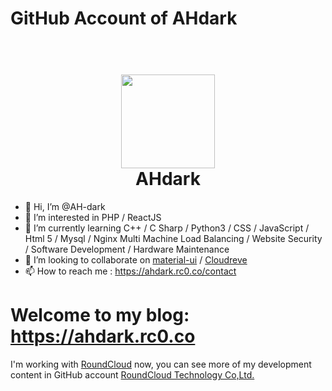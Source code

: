# GitHub Account of AHdark

<h1 align="center">
  <br>
  <a href="https://ahdark.rc0.co/" alt="logo" ><img src="https://cdn.jsdelivr.net/gh/AH-dark/AH-dark/Logo_AHdark-200-1000x1000px.png" width="150"/></a>
  <br>
  AHdark
  <br>
</h1>

- 👋 Hi, I’m @AH-dark
- 👀 I’m interested in PHP / ReactJS
- 🌱 I’m currently learning C++ / C Sharp / Python3 / CSS / JavaScript / Html 5 / Mysql / Nginx Multi Machine Load Balancing / Website Security / Software Development / Hardware Maintenance
- 💞️ I’m looking to collaborate on [material-ui](https://github.com/mui-org/material-ui) / [Cloudreve](https://github.com/cloudreve/Cloudreve)
- 📫 How to reach me : <https://ahdark.rc0.co/contact>


# Welcome to my blog: <https://ahdark.rc0.co>

I'm working with [RoundCloud](https://www.roundcloud.cn) now, you can see more of my development content in GitHub account [RoundCloud Technology Co,Ltd.](https://github.com/Roundcloud-CN)
